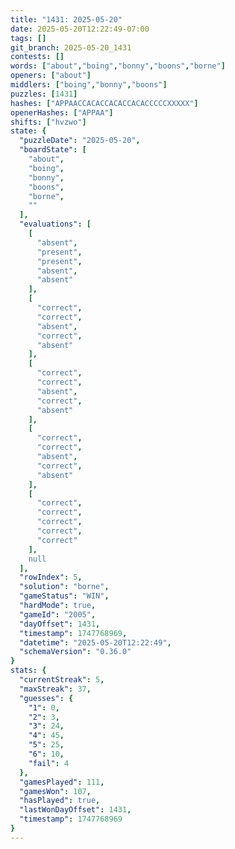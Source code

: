```yaml
---
title: "1431: 2025-05-20"
date: 2025-05-20T12:22:49-07:00
tags: []
git_branch: 2025-05-20_1431
contests: []
words: ["about","boing","bonny","boons","borne"]
openers: ["about"]
middlers: ["boing","bonny","boons"]
puzzles: [1431]
hashes: ["APPAACCACACCACACCACACCCCCXXXXX"]
openerHashes: ["APPAA"]
shifts: ["hvzwo"]
state: {
  "puzzleDate": "2025-05-20",
  "boardState": [
    "about",
    "boing",
    "bonny",
    "boons",
    "borne",
    ""
  ],
  "evaluations": [
    [
      "absent",
      "present",
      "present",
      "absent",
      "absent"
    ],
    [
      "correct",
      "correct",
      "absent",
      "correct",
      "absent"
    ],
    [
      "correct",
      "correct",
      "absent",
      "correct",
      "absent"
    ],
    [
      "correct",
      "correct",
      "absent",
      "correct",
      "absent"
    ],
    [
      "correct",
      "correct",
      "correct",
      "correct",
      "correct"
    ],
    null
  ],
  "rowIndex": 5,
  "solution": "borne",
  "gameStatus": "WIN",
  "hardMode": true,
  "gameId": "2005",
  "dayOffset": 1431,
  "timestamp": 1747768969,
  "datetime": "2025-05-20T12:22:49",
  "schemaVersion": "0.36.0"
}
stats: {
  "currentStreak": 5,
  "maxStreak": 37,
  "guesses": {
    "1": 0,
    "2": 3,
    "3": 24,
    "4": 45,
    "5": 25,
    "6": 10,
    "fail": 4
  },
  "gamesPlayed": 111,
  "gamesWon": 107,
  "hasPlayed": true,
  "lastWonDayOffset": 1431,
  "timestamp": 1747768969
}
---
```

<!-- more -->
